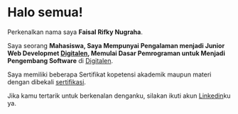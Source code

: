# Halo semua! 

Perkenalkan nama saya **Faisal Rifky Nugraha**.<br>

Saya seorang **Mahasiswa, Saya Mempunyai Pengalaman menjadi Junior Web Developmet [Digitalen](https://digitalent.kominfo.go.id/#), Memulai Dasar Pemrograman untuk Menjadi Pengembang
Software** di [Digitalen](https://www.dicoding.com/).<br>

Saya memiliki beberapa Sertifikat kopetensi akademik maupun materi dengan dibekali [sertifikasi](https://drive.google.com/drive/folders/16AZ56M2qw-vH3H9C6djUfP0Yqyp_AQFQ?usp=sharing).<br>

Jika kamu tertarik untuk berkenalan denganku, silakan ikuti akun [Linkedin](https://www.linkedin.com/in/faisal-rifky-922ba6283/)ku ya.
